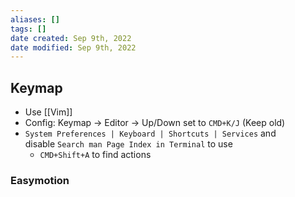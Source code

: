 ```yaml
---
aliases: []
tags: []
date created: Sep 9th, 2022
date modified: Sep 9th, 2022
---
```


## Keymap
- Use [[Vim]]  
- Config: Keymap -> Editor -> Up/Down set to `CMD+K/J` (Keep old)
- `System Preferences | Keyboard | Shortcuts | Services` and disable `Search man Page Index in Terminal` to use 
	- `CMD+Shift+A` to find actions

### Easymotion
